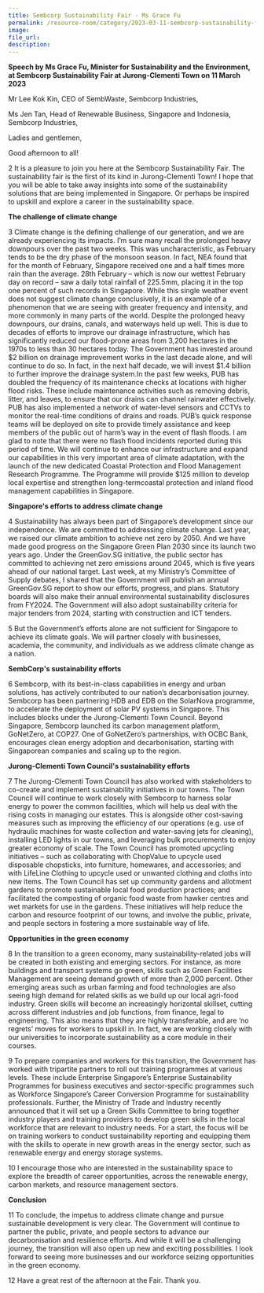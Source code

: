 ```yaml
---
title: Sembcorp Sustainability Fair - Ms Grace Fu
permalink: /resource-room/category/2023-03-11-sembcorp-sustainability-fair-minister-grace-fu/
image:
file_url:
description:
---
```


**Speech by Ms Grace Fu, Minister for Sustainability and the Environment, at Sembcorp Sustainability Fair at Jurong-Clementi Town on 11 March 2023**

Mr Lee Kok Kin, CEO of SembWaste, Sembcorp Industries,

Ms Jen Tan, Head of Renewable Business, Singapore and Indonesia,
Sembcorp Industries,

Ladies and gentlemen,

Good afternoon to all!

2 It is a pleasure to join you here at the Sembcorp Sustainability Fair. The sustainability fair is the first of its kind in Jurong-Clementi Town! I hope that you will be able to take away insights into some of the sustainability solutions that are being implemented in Singapore. Or perhaps be inspired to upskill and explore a career in the sustainability space.

**The challenge of climate change** 

3 Climate change is the defining challenge of our generation, and we are already experiencing its impacts. I’m sure many recall the prolonged heavy downpours over the past two weeks. This was uncharacteristic, as February tends to be the dry phase of the monsoon season. In fact, NEA found that for the month of February, Singapore received one and a half times more rain than the average. 28th February – which is now our wettest February day on record – saw a daily total rainfall of 225.5mm,
placing it in the top one percent of such records in Singapore. While this single weather event does not suggest climate change conclusively, it is an example of a phenomenon that we are seeing with greater frequency and intensity, and more commonly in many parts of the world. Despite the prolonged heavy downpours, our drains, canals, and waterways held up well. This is due to decades of efforts to improve our drainage infrastructure, which has significantly reduced our flood-prone areas from 3,200 hectares in the 1970s to less than 30 hectares today. The Government has invested around $2 billion on drainage improvement works in the last decade alone, and will continue to do so. In fact, in the next half decade, we will invest $1.4 billion to further improve the drainage system.In the past few weeks, PUB has doubled the frequency of its maintenance checks at locations with higher flood risks. These include maintenance activities such as removing debris, litter, and leaves, to ensure that our drains can channel rainwater effectively. PUB has also implemented a network of water-level sensors and CCTVs to monitor the real-time conditions of drains and roads. PUB’s quick response teams will be deployed on site to provide timely assistance and keep members of the public out of harm’s way in the event of flash floods. I am glad to note that there were no flash flood incidents reported during this period of time. We will continue to enhance our infrastructure and expand our capabilities in this very important area of climate adaptation, with the launch of the new dedicated Coastal Protection and Flood Management Research Programme. The Programme will provide $125 million to develop local expertise and strengthen long-termcoastal protection and inland flood management capabilities in Singapore.

**Singapore's efforts to address climate change**

4 Sustainability has always been part of Singapore’s development since our independence. We are committed to addressing climate change. Last year, we raised our climate ambition to achieve net zero by 2050. And we have made good progress on the Singapore Green Plan 2030 since its launch two years ago. Under the GreenGov.SG initiative, the public sector has committed to achieving net zero emissions around 2045, which is five years ahead of our national target. Last week, at my Ministry’s Committee of Supply debates, I shared that the Government will publish an annual GreenGov.SG report to show our efforts, progress, and plans. Statutory boards will also make their annual environmental sustainability disclosures from FY2024. The Government will also adopt sustainability criteria for major tenders from 2024, starting with construction and ICT tenders.

5 But the Government’s efforts alone are not sufficient for Singapore to achieve its climate goals. We will partner closely with businesses, academia, the community, and individuals as we address climate change as a nation.

**SembCorp's sustainability efforts**

6 Sembcorp, with its best-in-class capabilities in energy and urban solutions, has actively contributed to our nation’s decarbonisation journey. Sembcorp has been partnering HDB and EDB on the SolarNova programme, to accelerate the deployment of solar PV systems in Singapore. This includes blocks under the Jurong-Clementi Town
Council. Beyond Singapore, Sembcorp launched its carbon management platform, GoNetZero, at COP27. One of GoNetZero’s partnerships, with OCBC Bank, encourages clean energy adoption and decarbonisation, starting with Singaporean companies and scaling up to the region.

**Jurong-Clementi Town Council's sustainability efforts** 

7 The Jurong-Clementi Town Council has also worked with stakeholders to co-create and implement sustainability initiatives in our towns. The Town Council will continue to work closely with Sembcorp to harness solar energy to power the common facilities, which will help us deal with the rising costs in managing our estates. This is
alongside other cost-saving measures such as improving the efficiency of our operations (e.g. use of hydraulic machines for waste collection and water-saving jets for cleaning), installing LED lights in our towns, and leveraging bulk procurements to enjoy greater economy of scale. The Town Council has promoted upcycling initiatives – such as collaborating with ChopValue to upcycle used disposable chopsticks, into furniture, homewares, and accessories; and with LifeLine Clothing to upcycle used or unwanted clothing and cloths into new items. The Town Council has set up community gardens and allotment gardens to promote sustainable local food production practices; and facilitated the composting of organic food waste from hawker centres and wet markets for use in the gardens. These initiatives will help reduce the carbon and resource footprint of our towns, and involve the public, private, and people sectors in fostering a more sustainable way of life.

**Opportunities in the green economy** 

8 In the transition to a green economy, many sustainability-related jobs will be created in both existing and emerging sectors. For instance, as more buildings and transport systems go green, skills such as Green Facilities Management are seeing demand growth of more than 2,000 percent. Other emerging areas such as
urban farming and food technologies are also seeing high demand for related skills as we build up our local agri-food industry. Green skills will become an increasingly horizontal skillset, cutting across different industries and job functions, from finance, legal to engineering. This also means that they are highly transferable, and are ‘no regrets’ moves for workers to upskill in. In fact, we are working closely with our universities to incorporate sustainability as a core module in their courses.

9 To prepare companies and workers for this transition, the Government has worked with tripartite partners to roll out training programmes at various levels. These include Enterprise Singapore’s Enterprise Sustainability Programmes for business executives and sector-specific programmes such as Workforce Singapore’s Career Conversion Programme for sustainability professionals. Further, the Ministry of Trade and Industry recently announced that it will set up a Green Skills Committee to bring together industry players and training providers to develop green skills in the local workforce that are relevant to industry needs. For a start, the focus
will be on training workers to conduct sustainability reporting and equipping them with the skills to operate in new growth areas in the energy sector, such as renewable energy and energy storage systems.

10 I encourage those who are interested in the sustainability space to explore the breadth of career opportunities, across the renewable energy, carbon markets, and resource management sectors.

**Conclusion**

11 To conclude, the impetus to address climate change and pursue sustainable development is very clear. The Government will continue to partner the public, private, and people sectors to advance our decarbonisation and resilience efforts. And while it will be a challenging journey, the transition will also open up new and exciting possibilities. I look forward to seeing more businesses and our workforce seizing opportunities in the green economy.

12 Have a great rest of the afternoon at the Fair. Thank you.
